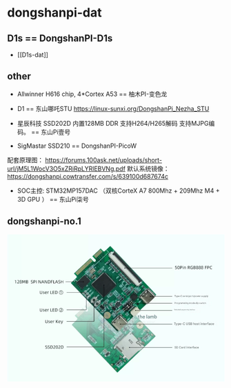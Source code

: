 
# dongshanpi-dat

## D1s == DongshanPI-D1s

- [[D1s-dat]]

## other 


- Allwinner H616 chip, 4*Cortex A53 == 柚木PI-变色龙

- D1 == 东山哪吒STU
https://linux-sunxi.org/DongshanPi_Nezha_STU

- 星辰科技 SSD202D 内置128MB DDR 支持H264/H265解码 支持MJPG编码。 == 东山Pi壹号
- SigMastar SSD210 == DongshanPI-PicoW

配套原理图： https://forums.100ask.net/uploads/short-url/jM5L1WocV3O5xZRiRpLYRlEBVNg.pdf
默认系统镜像： https://dongshanpi.cowtransfer.com/s/639100d687674c


- SOC主控: STM32MP157DAC （双核CorteX A7 800Mhz + 209Mhz M4 + 3D GPU ） == 东山Pi柒号


## dongshanpi-no.1 

![](2025-08-08-12-35-15.png)